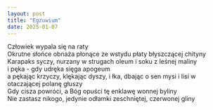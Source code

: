 ```yaml
---
layout: post
title: "Egzuwium"
date: 2025-01-07
---
```


Człowiek wypala się na raty  
Okrutne słońce obnaża płonące ze wstydu płaty błyszczącej chityny  
Karapaks syczy, nurzany w strugach oleum i soku z leśnej maliny  
i pęka - gdy udręka sięga apogeum  
a pękając krzyczy, klękając dyszy, i łka, dbając o sen mysi i lisi w otaczającej polanę głuszy  
Gdy cisza powróci, a Bóg opuści tę enklawę wonnej byliny  
Nie zastasz nikogo, jedynie odłamki zeschniętej, czerwonej gliny